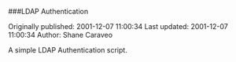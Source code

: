 ###LDAP Authentication

Originally published: 2001-12-07 11:00:34
Last updated: 2001-12-07 11:00:34
Author: Shane Caraveo

A simple LDAP Authentication script.